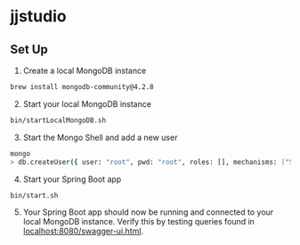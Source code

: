 # jjstudio

## Set Up
1. Create a local MongoDB instance
```bash
brew install mongodb-community@4.2.8
```
2. Start your local MongoDB instance
```bash
bin/startLocalMongoDB.sh
```
3. Start the Mongo Shell and add a new user
```bash
mongo
> db.createUser({ user: "root", pwd: "root", roles: [], mechanisms: ["SCRAM-SHA-1"] })
```
4. Start your Spring Boot app
```bash
bin/start.sh
```
5. Your Spring Boot app should now be running and connected to your local MongoDB instance. Verify this by testing queries found in [localhost:8080/swagger-ui.html](localhost:8080/swagger-ui.html).

